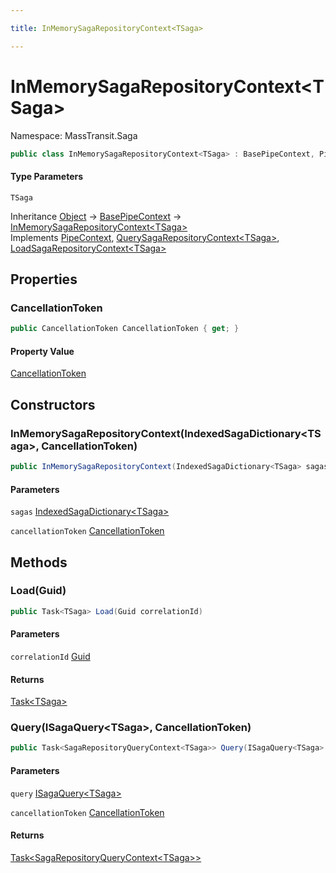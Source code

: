 ```yaml
---

title: InMemorySagaRepositoryContext<TSaga>

---
```


# InMemorySagaRepositoryContext\<TSaga\>

Namespace: MassTransit.Saga

```csharp
public class InMemorySagaRepositoryContext<TSaga> : BasePipeContext, PipeContext, QuerySagaRepositoryContext<TSaga>, LoadSagaRepositoryContext<TSaga>
```

#### Type Parameters

`TSaga`<br/>

Inheritance [Object](https://learn.microsoft.com/en-us/dotnet/api/system.object) → [BasePipeContext](../../masstransit-abstractions/masstransit-middleware/basepipecontext) → [InMemorySagaRepositoryContext\<TSaga\>](../masstransit-saga/inmemorysagarepositorycontext-1)<br/>
Implements [PipeContext](../../masstransit-abstractions/masstransit/pipecontext), [QuerySagaRepositoryContext\<TSaga\>](../masstransit-saga/querysagarepositorycontext-1), [LoadSagaRepositoryContext\<TSaga\>](../masstransit-saga/loadsagarepositorycontext-1)

## Properties

### **CancellationToken**

```csharp
public CancellationToken CancellationToken { get; }
```

#### Property Value

[CancellationToken](https://learn.microsoft.com/en-us/dotnet/api/system.threading.cancellationtoken)<br/>

## Constructors

### **InMemorySagaRepositoryContext(IndexedSagaDictionary\<TSaga\>, CancellationToken)**

```csharp
public InMemorySagaRepositoryContext(IndexedSagaDictionary<TSaga> sagas, CancellationToken cancellationToken)
```

#### Parameters

`sagas` [IndexedSagaDictionary\<TSaga\>](../masstransit-saga/indexedsagadictionary-1)<br/>

`cancellationToken` [CancellationToken](https://learn.microsoft.com/en-us/dotnet/api/system.threading.cancellationtoken)<br/>

## Methods

### **Load(Guid)**

```csharp
public Task<TSaga> Load(Guid correlationId)
```

#### Parameters

`correlationId` [Guid](https://learn.microsoft.com/en-us/dotnet/api/system.guid)<br/>

#### Returns

[Task\<TSaga\>](https://learn.microsoft.com/en-us/dotnet/api/system.threading.tasks.task-1)<br/>

### **Query(ISagaQuery\<TSaga\>, CancellationToken)**

```csharp
public Task<SagaRepositoryQueryContext<TSaga>> Query(ISagaQuery<TSaga> query, CancellationToken cancellationToken)
```

#### Parameters

`query` [ISagaQuery\<TSaga\>](../../masstransit-abstractions/masstransit/isagaquery-1)<br/>

`cancellationToken` [CancellationToken](https://learn.microsoft.com/en-us/dotnet/api/system.threading.cancellationtoken)<br/>

#### Returns

[Task\<SagaRepositoryQueryContext\<TSaga\>\>](https://learn.microsoft.com/en-us/dotnet/api/system.threading.tasks.task-1)<br/>
